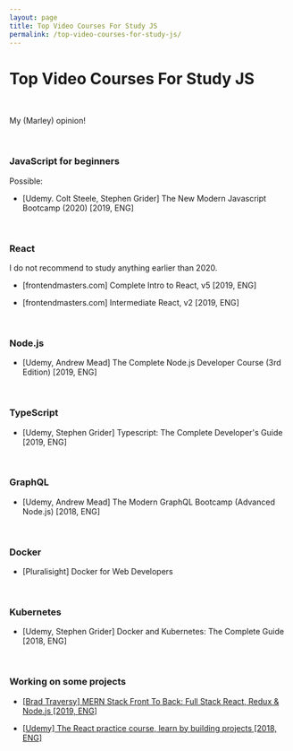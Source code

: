 ```yaml
---
layout: page
title: Top Video Courses For Study JS
permalink: /top-video-courses-for-study-js/
---
```


# Top Video Courses For Study JS

<br/>

My (Marley) opinion!

<br/>

### JavaScript for beginners

Possible:

- [Udemy. Colt Steele, Stephen Grider] The New Modern Javascript Bootcamp (2020) [2019, ENG]


<br/>

### React

I do not recommend to study anything earlier than 2020.

- [frontendmasters.com] Complete Intro to React, v5 [2019, ENG]

- [frontendmasters.com] Intermediate React, v2 [2019, ENG]

<br/>

### Node.js

- [Udemy, Andrew Mead] The Complete Node.js Developer Course (3rd Edition) [2019, ENG]

<br/>

### TypeScript

- [Udemy, Stephen Grider] Typescript: The Complete Developer's Guide [2019, ENG]

<br/>

### GraphQL

- [Udemy, Andrew Mead] The Modern GraphQL Bootcamp (Advanced Node.js) [2018, ENG]

<br/>

### Docker

- [Pluralisight] Docker for Web Developers

<br/>

### Kubernetes

- [Udemy, Stephen Grider] Docker and Kubernetes: The Complete Guide [2018, ENG]

<br/>

### Working on some projects

- <a href="https://github.com/marley-nodejs/MERN-Stack-Front-To-Back-v2.0" rel="nofollow">[Brad Traversy] MERN Stack Front To Back: Full Stack React, Redux & Node.js [2019, ENG]</a>

- <a href="https://github.com/marley-nodejs/The-React-Practice-Course-Learn-by-Building-Projects" rel="nofollow">[Udemy] The React practice course, learn by building projects [2018, ENG]</a>
